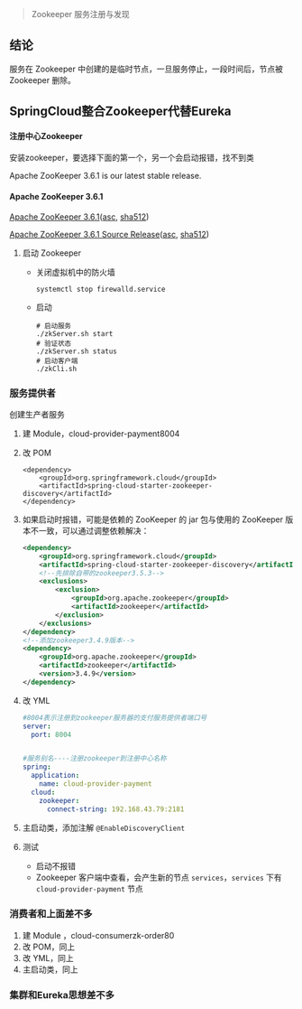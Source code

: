 > Zookeeper 服务注册与发现

## 结论

服务在 Zookeeper 中创建的是临时节点，一旦服务停止，一段时间后，节点被 Zookeeper 删除。

## SpringCloud整合Zookeeper代替Eureka

#### 注册中心Zookeeper

安装zookeeper，要选择下面的第一个，另一个会启动报错，找不到类

Apache ZooKeeper 3.6.1 is our latest stable release.

#### Apache ZooKeeper 3.6.1

[Apache ZooKeeper 3.6.1](https://www.apache.org/dyn/closer.lua/zookeeper/zookeeper-3.6.1/apache-zookeeper-3.6.1-bin.tar.gz)([asc](https://downloads.apache.org/zookeeper/zookeeper-3.6.1/apache-zookeeper-3.6.1-bin.tar.gz.asc), [sha512](https://downloads.apache.org/zookeeper/zookeeper-3.6.1/apache-zookeeper-3.6.1-bin.tar.gz.sha512))

[Apache ZooKeeper 3.6.1 Source Release](https://www.apache.org/dyn/closer.lua/zookeeper/zookeeper-3.6.1/apache-zookeeper-3.6.1.tar.gz)([asc](https://downloads.apache.org/zookeeper/zookeeper-3.6.1/apache-zookeeper-3.6.1.tar.gz.asc), [sha512](https://downloads.apache.org/zookeeper/zookeeper-3.6.1/apache-zookeeper-3.6.1.tar.gz.sha512))





1. 启动 Zookeeper

   - 关闭虚拟机中的防火墙   

     ```shell
     systemctl stop firewalld.service
     ```

   - 启动

     ```shell
     # 启动服务
     ./zkServer.sh start
     # 验证状态
     ./zkServer.sh status
     # 启动客户端
     ./zkCli.sh
     ```



### 服务提供者

创建生产者服务

1. 建 Module，cloud-provider-payment8004

2. 改 POM

   ```
   <dependency>
       <groupId>org.springframework.cloud</groupId>
       <artifactId>spring-cloud-starter-zookeeper-discovery</artifactId>
   </dependency>
   ```

3. 如果启动时报错，可能是依赖的 ZooKeeper 的 jar 包与使用的 ZooKeeper 版本不一致，可以通过调整依赖解决：

   ```xml
   <dependency>
       <groupId>org.springframework.cloud</groupId>
       <artifactId>spring-cloud-starter-zookeeper-discovery</artifactId>
       <!--先排除自带的zookeeper3.5.3-->
       <exclusions>
           <exclusion>
               <groupId>org.apache.zookeeper</groupId>
               <artifactId>zookeeper</artifactId>
           </exclusion>
       </exclusions>
   </dependency>
   <!--添加zookeeper3.4.9版本-->
   <dependency>
       <groupId>org.apache.zookeeper</groupId>
       <artifactId>zookeeper</artifactId>
       <version>3.4.9</version>
   </dependency>
   ```

4. 改 YML

   ```yaml
   #8004表示注册到zookeeper服务器的支付服务提供者端口号
   server:
     port: 8004
   
   
   #服务别名----注册zookeeper到注册中心名称
   spring:
     application:
       name: cloud-provider-payment
     cloud:
       zookeeper:
         connect-string: 192.168.43.79:2181
   ```

5. 主启动类，添加注解 `@EnableDiscoveryClient`

6. 测试

   - 启动不报错
   - Zookeeper 客户端中查看，会产生新的节点 `services`，`services` 下有 `cloud-provider-payment` 节点



### 消费者和上面差不多

1. 建 Module ，cloud-consumerzk-order80
2. 改 POM，同上
3. 改 YML，同上
4. 主启动类，同上

### 集群和Eureka思想差不多















